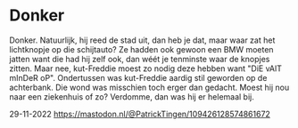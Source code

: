 # Donker

Donker. Natuurlijk, hij reed de stad uit, dan heb je dat, maar waar zat het lichtknopje op die schijtauto? Ze hadden ook gewoon een BMW moeten jatten want die had hij zelf ook, dan wéét je tenminste waar de knopjes zitten. Maar nee, kut-Freddie moest zo nodig deze hebben want "DiE vAlT mInDeR oP". Ondertussen was kut-Freddie aardig stil geworden op de achterbank. Die wond was misschien toch erger dan gedacht. Moest hij nou naar een ziekenhuis of zo? Verdomme, dan was hij er helemaal bij.

29-11-2022
https://mastodon.nl/@PatrickTingen/109426128574861672